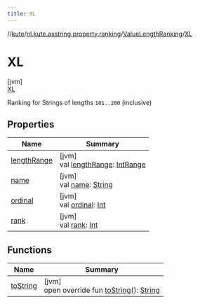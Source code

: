 ```yaml
---
title: XL
---
```

//[kute](../../../../index.html)/[nl.kute.asstring.property.ranking](../../index.html)/[ValueLengthRanking](../index.html)/[XL](index.html)



# XL



[jvm]\
[XL](index.html)



Ranking for Strings of lengths `101..200` (inclusive)



## Properties


| Name | Summary |
|---|---|
| [lengthRange](../length-range.html) | [jvm]<br>val [lengthRange](../length-range.html): [IntRange](https://kotlinlang.org/api/latest/jvm/stdlib/kotlin.ranges/-int-range/index.html) |
| [name](../../../nl.kute.hashing/-digest-method/-m-d5/index.html#-372974862%2FProperties%2F863300109) | [jvm]<br>val [name](../../../nl.kute.hashing/-digest-method/-m-d5/index.html#-372974862%2FProperties%2F863300109): [String](https://kotlinlang.org/api/latest/jvm/stdlib/kotlin/-string/index.html) |
| [ordinal](../../../nl.kute.hashing/-digest-method/-m-d5/index.html#-739389684%2FProperties%2F863300109) | [jvm]<br>val [ordinal](../../../nl.kute.hashing/-digest-method/-m-d5/index.html#-739389684%2FProperties%2F863300109): [Int](https://kotlinlang.org/api/latest/jvm/stdlib/kotlin/-int/index.html) |
| [rank](../rank.html) | [jvm]<br>val [rank](../rank.html): [Int](https://kotlinlang.org/api/latest/jvm/stdlib/kotlin/-int/index.html) |


## Functions


| Name | Summary |
|---|---|
| [toString](../to-string.html) | [jvm]<br>open override fun [toString](../to-string.html)(): [String](https://kotlinlang.org/api/latest/jvm/stdlib/kotlin/-string/index.html) |

